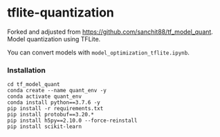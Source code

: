 # tflite-quantization
Forked and adjusted from https://github.com/sanchit88/tf_model_quant. Model quantization using TFLite. 

You can convert models with `model_optimization_tflite.ipynb`.

### Installation
```
cd tf_model_quant
conda create --name quant_env -y
conda activate quant_env
conda install python==3.7.6 -y
pip install -r requirements.txt
pip install protobuf==3.20.*
pip install h5py==2.10.0 --force-reinstall
pip install scikit-learn
```

